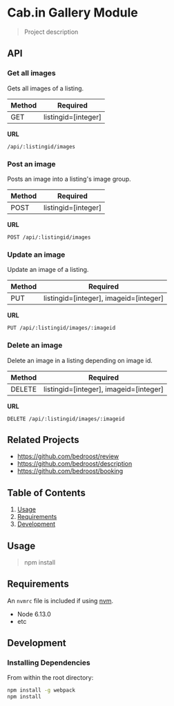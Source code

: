 # Cab.in Gallery Module

> Project description

## API
### Get all images
Gets all images of a listing.

Method | Required
--- | ---
GET | listingid=[integer]

**URL**
```
/api/:listingid/images
```

### Post an image
Posts an image into a listing's image group.

Method | Required
--- | ---
POST | listingid=[integer]

**URL**
```
POST /api/:listingid/images
```

### Update an image
Update an image of a listing.

Method | Required
--- | ---
PUT | listingid=[integer], imageid=[integer]

**URL**
```
PUT /api/:listingid/images/:imageid
```

<!-- ### Update an image
Update an image of a listing.
```
PATCH /api/:listingid/images/:imageid
``` -->

### Delete an image
Delete an image in a listing depending on image id.

Method | Required
--- | ---
DELETE | listingid=[integer], imageid=[integer]

**URL**
```
DELETE /api/:listingid/images/:imageid
```



## Related Projects

  - https://github.com/bedroost/review
  - https://github.com/bedroost/description
  - https://github.com/bedroost/booking

## Table of Contents

1. [Usage](#Usage)
1. [Requirements](#requirements)
1. [Development](#development)

## Usage

> npm install

## Requirements

An `nvmrc` file is included if using [nvm](https://github.com/creationix/nvm).

- Node 6.13.0
- etc

## Development

### Installing Dependencies

From within the root directory:

```sh
npm install -g webpack
npm install
```

